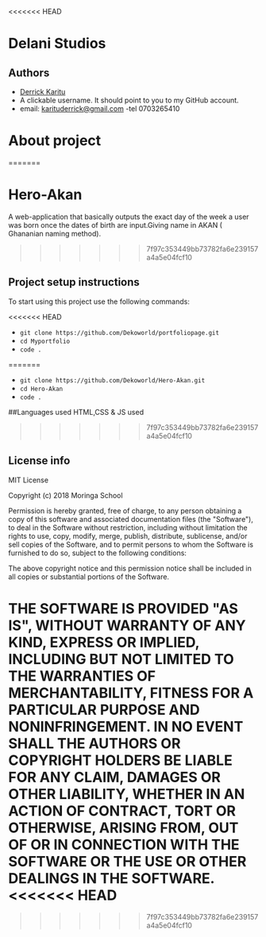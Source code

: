 <<<<<<< HEAD
# Delani Studios

## Authors
- [Derrick Karitu](https://github.com/Dekoworld)
- A clickable username. It should point to you to my GitHub account.
- email: karituderrick@gmail.com 
-tel 0703265410
# About project
=======

# Hero-Akan
A web-application that basically outputs the exact day of the week a user was born once 
the dates of  birth are input.Giving name in AKAN ( Ghananian naming method).
>>>>>>> 7f97c353449bb73782fa6e239157a4a5e04fcf10


## Project setup instructions
To start using this project use the following commands:

<<<<<<< HEAD
- `git clone https://github.com/Dekoworld/portfoliopage.git`
- `cd Myportfolio`
- `code .`

=======
- `git clone https://github.com/Dekoworld/Hero-Akan.git`
- `cd Hero-Akan`
- `code .`

##Languages used
HTML,CSS & JS used

>>>>>>> 7f97c353449bb73782fa6e239157a4a5e04fcf10
## License info
MIT License

Copyright (c) 2018 Moringa School

Permission is hereby granted, free of charge, to any person obtaining a copy
of this software and associated documentation files (the "Software"), to deal
in the Software without restriction, including without limitation the rights
to use, copy, modify, merge, publish, distribute, sublicense, and/or sell
copies of the Software, and to permit persons to whom the Software is
furnished to do so, subject to the following conditions:

The above copyright notice and this permission notice shall be included in all
copies or substantial portions of the Software.

THE SOFTWARE IS PROVIDED "AS IS", WITHOUT WARRANTY OF ANY KIND, EXPRESS OR
IMPLIED, INCLUDING BUT NOT LIMITED TO THE WARRANTIES OF MERCHANTABILITY,
FITNESS FOR A PARTICULAR PURPOSE AND NONINFRINGEMENT. IN NO EVENT SHALL THE
AUTHORS OR COPYRIGHT HOLDERS BE LIABLE FOR ANY CLAIM, DAMAGES OR OTHER
LIABILITY, WHETHER IN AN ACTION OF CONTRACT, TORT OR OTHERWISE, ARISING FROM,
OUT OF OR IN CONNECTION WITH THE SOFTWARE OR THE USE OR OTHER DEALINGS IN THE
SOFTWARE.
<<<<<<< HEAD
=======

>>>>>>> 7f97c353449bb73782fa6e239157a4a5e04fcf10
